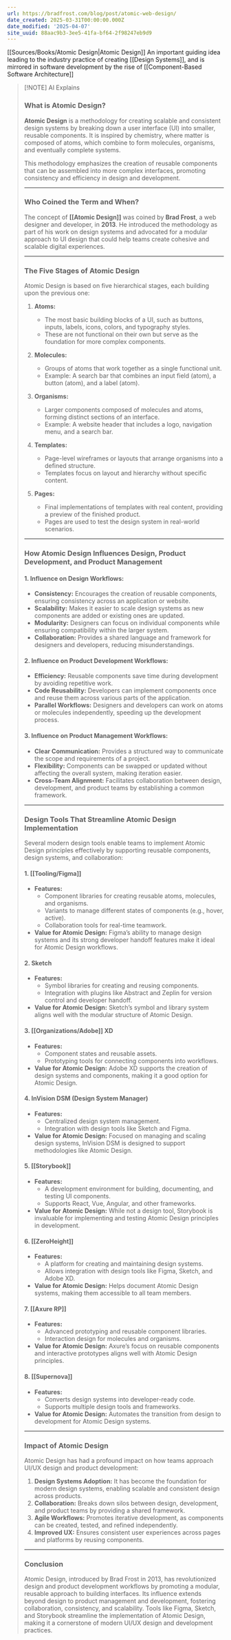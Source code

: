 ```yaml
---
url: https://bradfrost.com/blog/post/atomic-web-design/
date_created: 2025-03-31T00:00:00.000Z
date_modified: '2025-04-07'
site_uuid: 88aac9b3-3ee5-41fa-bf64-2f98247eb9d9
---
```





[[Sources/Books/Atomic Design|Atomic Design]]
An important guiding idea leading to the industry practice of creating [[Design Systems]], and is mirrored in software development by the rise of [[Component-Based Software Architecture]]

> [!NOTE] AI Explains
> ### **What is Atomic Design?**
> 
> **Atomic Design** is a methodology for creating scalable and consistent design systems by breaking down a user interface (UI) into smaller, reusable components. It is inspired by chemistry, where matter is composed of atoms, which combine to form molecules, organisms, and eventually complete systems.
> 
> This methodology emphasizes the creation of reusable components that can be assembled into more complex interfaces, promoting consistency and efficiency in design and development.
> 
> ---
> 
> ### **Who Coined the Term and When?**
> 
> The concept of **[[Atomic Design]]** was coined by **Brad Frost**, a web designer and developer, in **2013**. He introduced the methodology as part of his work on design systems and advocated for a modular approach to UI design that could help teams create cohesive and scalable digital experiences.
> 
> ---
> 
> ### **The Five Stages of Atomic Design**
> 
> Atomic Design is based on five hierarchical stages, each building upon the previous one:
> 
> 1. **Atoms:**
>     
>     - The most basic building blocks of a UI, such as buttons, inputs, labels, icons, colors, and typography styles.
>     - These are not functional on their own but serve as the foundation for more complex components.
> 2. **Molecules:**
>     
>     - Groups of atoms that work together as a single functional unit.
>     - Example: A search bar that combines an input field (atom), a button (atom), and a label (atom).
> 3. **Organisms:**
>     
>     - Larger components composed of molecules and atoms, forming distinct sections of an interface.
>     - Example: A website header that includes a logo, navigation menu, and a search bar.
> 4. **Templates:**
>     
>     - Page-level wireframes or layouts that arrange organisms into a defined structure.
>     - Templates focus on layout and hierarchy without specific content.
> 5. **Pages:**
>     
>     - Final implementations of templates with real content, providing a preview of the finished product.
>     - Pages are used to test the design system in real-world scenarios.
> 
> ---
> 
> ### **How Atomic Design Influences Design, Product Development, and Product Management**
> 
> #### **1. Influence on Design Workflows:**
> 
> - **Consistency:** Encourages the creation of reusable components, ensuring consistency across an application or website.
> - **Scalability:** Makes it easier to scale design systems as new components are added or existing ones are updated.
> - **Modularity:** Designers can focus on individual components while ensuring compatibility within the larger system.
> - **Collaboration:** Provides a shared language and framework for designers and developers, reducing misunderstandings.
> 
> #### **2. Influence on Product Development Workflows:**
> 
> - **Efficiency:** Reusable components save time during development by avoiding repetitive work.
> - **Code Reusability:** Developers can implement components once and reuse them across various parts of the application.
> - **Parallel Workflows:** Designers and developers can work on atoms or molecules independently, speeding up the development process.
> 
> #### **3. Influence on Product Management Workflows:**
> 
> - **Clear Communication:** Provides a structured way to communicate the scope and requirements of a project.
> - **Flexibility:** Components can be swapped or updated without affecting the overall system, making iteration easier.
> - **Cross-Team Alignment:** Facilitates collaboration between design, development, and product teams by establishing a common framework.
> 
> ---
> 
> ### **Design Tools That Streamline Atomic Design Implementation**
> 
> Several modern design tools enable teams to implement Atomic Design principles effectively by supporting reusable components, design systems, and collaboration:
> 
> #### **1. [[Tooling/Figma]]**
> 
> - **Features:**
>     - Component libraries for creating reusable atoms, molecules, and organisms.
>     - Variants to manage different states of components (e.g., hover, active).
>     - Collaboration tools for real-time teamwork.
> - **Value for Atomic Design:** Figma’s ability to manage design systems and its strong developer handoff features make it ideal for Atomic Design workflows.
> 
> #### **2. Sketch**
> 
> - **Features:**
>     - Symbol libraries for creating and reusing components.
>     - Integration with plugins like Abstract and Zeplin for version control and developer handoff.
> - **Value for Atomic Design:** Sketch’s symbol and library system aligns well with the modular structure of Atomic Design.
> 
> #### **3. [[Organizations/Adobe]] XD**
> 
> - **Features:**
>     - Component states and reusable assets.
>     - Prototyping tools for connecting components into workflows.
> - **Value for Atomic Design:** Adobe XD supports the creation of design systems and components, making it a good option for Atomic Design.
> 
> #### **4. InVision DSM (Design System Manager)**
> 
> - **Features:**
>     - Centralized design system management.
>     - Integration with design tools like Sketch and Figma.
> - **Value for Atomic Design:** Focused on managing and scaling design systems, InVision DSM is designed to support methodologies like Atomic Design.
> 
> #### **5. [[Storybook]]**
> 
> - **Features:**
>     - A development environment for building, documenting, and testing UI components.
>     - Supports React, Vue, Angular, and other frameworks.
> - **Value for Atomic Design:** While not a design tool, Storybook is invaluable for implementing and testing Atomic Design principles in development.
> 
> #### **6. [[ZeroHeight]]**
> 
> - **Features:**
>     - A platform for creating and maintaining design systems.
>     - Allows integration with design tools like Figma, Sketch, and Adobe XD.
> - **Value for Atomic Design:** Helps document Atomic Design systems, making them accessible to all team members.
> 
> #### **7. [[Axure RP]]**
> 
> - **Features:**
>     - Advanced prototyping and reusable component libraries.
>     - Interaction design for molecules and organisms.
> - **Value for Atomic Design:** Axure’s focus on reusable components and interactive prototypes aligns well with Atomic Design principles.
> 
> #### **8. [[Supernova]]**
> 
> - **Features:**
>     - Converts design systems into developer-ready code.
>     - Supports multiple design tools and frameworks.
> - **Value for Atomic Design:** Automates the transition from design to development for Atomic Design systems.
> 
> ---
> 
> ### **Impact of Atomic Design**
> 
> Atomic Design has had a profound impact on how teams approach UI/UX design and product development:
> 
> 1. **Design Systems Adoption:** It has become the foundation for modern design systems, enabling scalable and consistent design across products.
> 2. **Collaboration:** Breaks down silos between design, development, and product teams by providing a shared framework.
> 3. **Agile Workflows:** Promotes iterative development, as components can be created, tested, and refined independently.
> 4. **Improved UX:** Ensures consistent user experiences across pages and platforms by reusing components.
> 
> ---
> 
> ### **Conclusion**
> 
> Atomic Design, introduced by Brad Frost in 2013, has revolutionized design and product development workflows by promoting a modular, reusable approach to building interfaces. Its influence extends beyond design to product management and development, fostering collaboration, consistency, and scalability. Tools like Figma, Sketch, and Storybook streamline the implementation of Atomic Design, making it a cornerstone of modern UI/UX design and development practices.